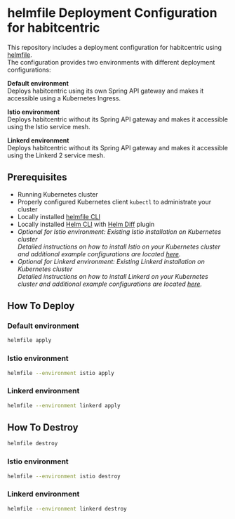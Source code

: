 # helmfile Deployment Configuration for habitcentric

This repository includes a deployment configuration for habitcentric using [helmfile](https://github.com/roboll/helmfile).  
The configuration provides two environments with different deployment configurations:

**Default environment**  
Deploys habitcentric using its own Spring API gateway and makes it accessible using a Kubernetes Ingress.

**Istio environment**  
Deploys habitcentric without its Spring API gateway and makes it accessible using the Istio service mesh.

**Linkerd environment**  
Deploys habitcentric without its Spring API gateway and makes it accessible using the Linkerd 2 service mesh.

## Prerequisites

- Running Kubernetes cluster
- Properly configured Kubernetes client `kubectl` to administrate your cluster
- Locally installed [helmfile CLI](https://github.com/roboll/helmfile#installation) 
- Locally installed [Helm CLI](https://helm.sh/docs/using_helm/#install-helm) with [Helm Diff](https://github.com/databus23/helm-diff#install) plugin
- *Optional for Istio environment: Existing Istio installation on Kubernetes cluster*  
  *Detailed instructions on how to install Istio on your Kubernetes cluster and additional example configurations are located [here](https://gitlab.com/habitcentric/istio).*
- *Optional for Linkerd environment: Existing Linkerd installation on Kubernetes cluster*  
  *Detailed instructions on how to install Linkerd on your Kubernetes cluster and additional example configurations are located [here](https://gitlab.com/habitcentric/linkerd).*

## How To Deploy

### Default environment

```bash
helmfile apply
```

### Istio environment

```bash
helmfile --environment istio apply
```

### Linkerd environment

```bash
helmfile --environment linkerd apply
```

## How To Destroy

```bash
helmfile destroy
```

### Istio environment

```bash
helmfile --environment istio destroy
```

### Linkerd environment

```bash
helmfile --environment linkerd destroy
```